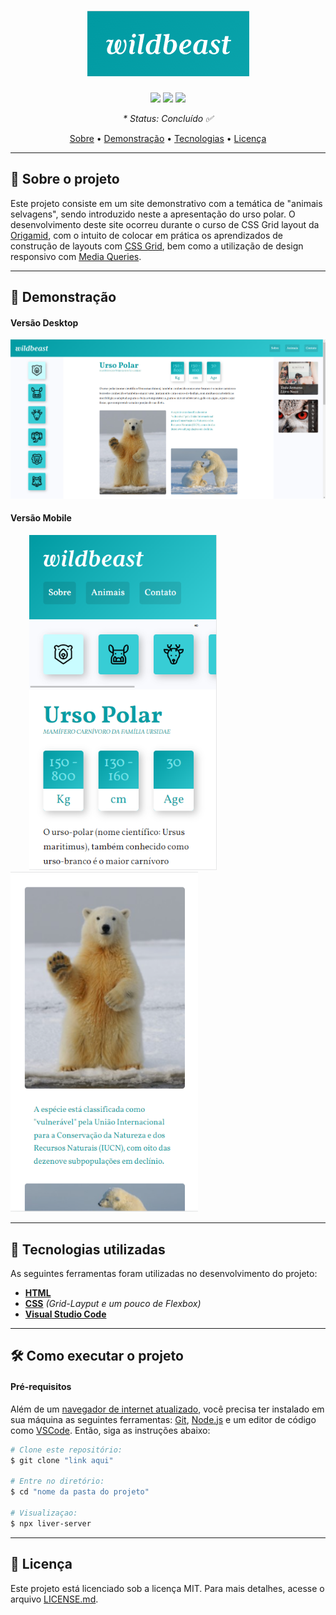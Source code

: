 <h1 align="center">
  <img src="/img/.github/wildbeast-logo.png" alt="WildBeast Logo">
</h1>

<p align="center">
  <img src="https://img.shields.io/github/repo-size/leonarclo/wildbeast">
  <img src="https://img.shields.io/github/last-commit/leonarclo/wildbeast">
  <img src="https://img.shields.io/github/license/leonarclo/wildbeast">
<p/>

_<p align="center">* Status: Concluído ✅</p>_

<p align="center">
 <a href="#sobre-o-projeto">Sobre</a> •
 <a href="#demonstração">Demonstração</a> • 
 <a href="#tecnologias-utilizadas">Tecnologias</a> • 
 <a href="#licença">Licença</a>
</p>

---

## 📑 Sobre o projeto
Este projeto consiste em um site demonstrativo com a temática de "animais selvagens", sendo introduzido neste a apresentação do urso polar. 
O desenvolvimento deste site ocorreu durante o curso de CSS Grid layout da [Origamid](https://www.origamid.com/cursos/css-grid-layout), com o intuito de colocar em prática os aprendizados de construção de layouts com [CSS Grid](https://developer.mozilla.org/pt-BR/docs/Web/CSS/CSS_Grid_Layout/Basic_Concepts_of_Grid_Layout), bem como a utilização de design responsivo com [Media Queries](https://developer.mozilla.org/pt-BR/docs/Web/CSS/Media_Queries/Using_media_queries).

---

## 🎨 Demonstração
#### Versão Desktop
<div align="center">
  <img src="/img/.github/wildbeast-demo.png" alt="Demonstração do layout desktop">
</div>

#### Versão Mobile
<p float="left">
  <img src="/img/.github/wildbeast-demo-mobile.png" alt="Demonstração do layout mobile" width="300" hspace="30">
    <img src="/img/.github/wildbeast-demo-mobile2.png" alt="Demonstração do layout mobile 2" width="300">
</p>

---

## 🚀 Tecnologias utilizadas
As seguintes ferramentas foram utilizadas no desenvolvimento do projeto:
- [**HTML**](https://html.com/)
- [**CSS**](https://www.w3.org/Style/CSS/) _(Grid-Layput e um pouco de Flexbox)_
- [**Visual Studio Code**](https://code.visualstudio.com/)
---


## 🛠️ Como executar o projeto

#### Pré-requisitos

Além de um <u>navegador de internet atualizado</u>, você precisa ter instalado em sua máquina as seguintes ferramentas: [Git](https://git-scm.com), [Node.js](https://nodejs.org/en/) e um editor de código como [VSCode](https://code.visualstudio.com/). Então, siga as instruções abaixo:
``` bash
# Clone este repositório:
$ git clone "link aqui"

# Entre no diretório:
$ cd "nome da pasta do projeto"

# Visualizaçao:
$ npx liver-server

```
---

## 📝 Licença
Este projeto está licenciado sob a licença MIT. Para mais detalhes, acesse o arquivo [LICENSE.md](https://github.com/leonarclo/wildbeast/blob/master/LICENSE).
